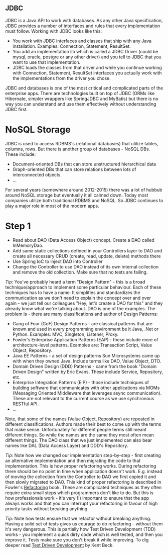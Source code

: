 JDBC
----

JDBC is a Java API to work with databases. As any other Java specification, JDBC provides a number of interfaces and
rules that every implementation must follow. Working with JDBC looks like this:

- You work with JDBC interfaces and classes that ship with any Java installation. Examples: Connection, Statement, 
ResultSet.
- You add an implementation lib which is called a JDBC Driver (could be mysql, oracle, postgre or any other driver) and
you tell to JDBC that you want to use that implementation. 
- JDBC loads the classes from that driver and while you continue working with Connection, Statement, ResultSet 
interfaces you actually work with the implementations from the driver you chose.

JDBC and databases is one of the most critical and complicated parts of the enterprise apps. There are technologies
built on top of JDBC (ORMs like Hibernate, simpler wrappers like SpringJDBC and MyBatis) but there is no way you can 
understand and use them effectively without understanding JDBC first.

# NoSQL Storage

JDBC is used to access RDBMS's (relational databases) that utilize tables, columns, rows. But there is another group 
of databases - NoSQL DBs. These include:
- Document-oriented DBs that can store unstructured hierarchical data 
- Graph-oriented DBs that can store relations between lots of interconnected objects. 
- ... 

For several years (somewhere around 2012-2015) there was a lot of hubbub around NoSQL storage but eventually it all 
calmed down. Today most companies utilize both traditional RDBMS and NoSQL. So JDBC continues to play a major role in 
most of the modern apps.

# Step 1

- Read about DAO (Data Access Object) concept. Create a DAO called InMemoryDao.
- Add same static collections defined in your Controllers layer to DAO and create all necessary CRUD (create, 
read, update, delete) methods there
- Use Spring IoC to inject DAO into Controller
- Change the Controller to use DAO instead of its own internal collection and remove the old collection. Make sure that
no tests are failing.

*Tip*: You've probably heard a term "Design Pattern" - this is a broad technique/approach to implement some particular
behaviour. Each of these techniques has to have a name. It simplifies and standardizes the communication as we don't 
need to explain the concept over and over again - we just tell our colleagues "Hey, let's create a DAO for this" and 
they already know what we're talking about. DAO is one of the examples. The problem is - there are many classifications 
and author of Design Patterns:
- Gang of Four (GoF) Design Patterns - are classical patterns that are known and used in every programming environment
be it Java, .Net or Python. Examples: MVC, Singleton, Listener, Proxy.
- Fowler's Enterprise Application Patterns (EAP) - these include more of architecture-level patterns. Examples are: 
Transaction Script, Value Object, Repository.
- Java EE Patterns - a set of design patterns Sun Microsystems came up with when they owned Java. Include terms 
like DAO, Value Object, DTO.
- Domain Driven Design (DDD) Patterns - came from the book "Domain Driven Design" written by Eric Evans. These include
Service, Repository, etc.
- Enterprise Integration Patterns (EIP) - those include techniques of building software that communicates with other
applications via MOMs (Messaging Oriented Middleware that leverages async communication). These are not relevant to
the current course as we use synchronous RESTful API.
- ...

Note, that some of the names (Value Object, Repository) are repeated in different classifications. Authors made their
best to come up with the terms that make sense. Unfortunately for different people terms still meant different
things. So while the names are the same they most often mean different things. The DAO class that we just implemented
can also bear names like DAL (Data Access Layer) and DDD's Repository.

*Tip*: Note how we changed our implementation step-by-step - first creating an alternative implementation and then
migrating the code to that implementation. This is how proper refactoring works. During refactoring there should be no
point in time when application doesn't work. E.g. instead of _moving_ the collection from the Controller to DAO we first
copied it and then slowly migrated to DAO. This kind of proper refactoring is described in Fowler's 
[Refactoring](https://martinfowler.com/books/refactoring.html) book. These are complicated techniques as they often
require extra small steps which programmers don't like to do. But this is how professionals work - it's very (!)
important to ensure that the app always works and that you can interrupt your refactoring in favour of high priority
tasks without breaking anything.

*Tip*: Note how tests ensure that we refactor without breaking anything. Having a solid set of tests gives us courage
to do refactoring - without them it's very dangerous. This is partially how Test Driven Development (TDD) works - 
you implement a quick dirty code which is well tested, and then you improve it. Tests make sure you don't break it
while improving. To dig deeper read [Test Driven Development](https://www.amazon.com/Test-Driven-Development-Kent-Beck/dp/0321146530)
by Kent Beck.